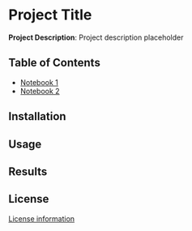 # Project Title

**Project Description**: Project description placeholder

## Table of Contents
- [Notebook 1](notebook1.md)
- [Notebook 2](notebook2.md)

## Installation



## Usage



## Results



## License

[License information](LICENSE.md)